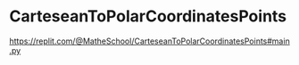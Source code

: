 # CarteseanToPolarCoordinatesPoints

https://replit.com/@MatheSchool/CarteseanToPolarCoordinatesPoints#main.py
